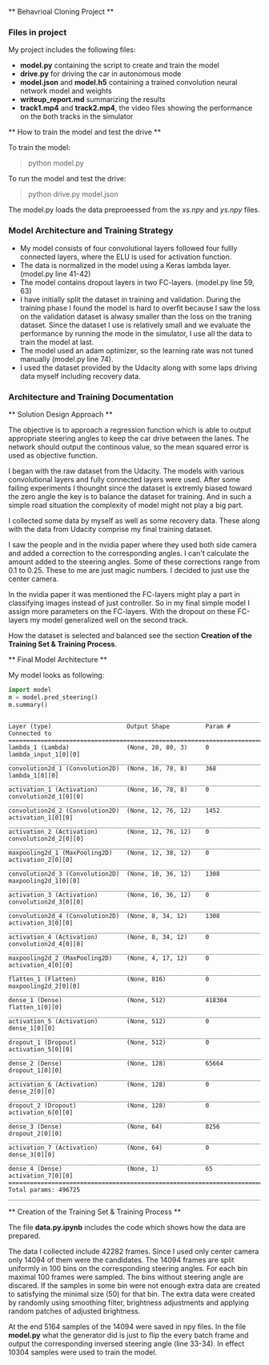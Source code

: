 
** Behavrioal Cloning Project **


### Files in project

My project includes the following files:
* **model.py** containing the script to create and train the model
* **drive.py** for driving the car in autonomous mode
* **model.json** and **model.h5** containing a trained convolution neural network model and weights
* **writeup_report.md** summarizing the results
* **track1.mp4** and **track2.mp4**, the video files showing the performance on the both tracks in the simulator

** How to train the model and test the drive **

To train the model:
> python model.py

To run the model and test the drive:
> python drive.py model.json

The model.py loads the data preproeessed from the *xs.npy* and *ys.npy* files.

### Model Architecture and Training Strategy 

- My model consists of four convolutional layers followed four fullly connected layers, where the ELU is used for activation function. 
- The data is normalized in the model using a Keras lambda layer. (model.py line 41-42)
- The model contains dropout layers in two FC-layers. (model.py line 59, 63)
- I have initially split the dataset in training and validation. During the training phase I found the model is hard to overfit because I saw the loss on the validation dataset is alwasy smaller than the loss on the traning dataset. Since the dataset I use is relatively small and we evaluate the performance by running the mode in the simulator, I use all the data to train the model at last.
- The model used an adam optimizer, so the learning rate was not tuned manually (model.py line 74).
- I used the dataset provided by the Udacity along with some laps driving data myself including recovery data.


### Architecture and Training Documentation 

** Solution Design Approach **

The objective is to approach a regression function which is able to output appropriate steering angles to keep the car drive between the lanes. The network should output the continous value, so the mean squared error is used as objective function.

I began with the raw dataset from the Udacity. The models with various convolutional layers and fully connected layers were used. After some failing experiments I thounght since the dataset is extremly biased toward the zero angle the key is to balance the dataset for training. And in such a simple road situation the complexity of model might not play a big part.

I collected some data by myself as well as some recovery data. These along with the data from Udacity comprise my final training dataset.

I saw the people and in the nvidia paper where they used both side camera and added a correction to the corresponding angles. I can't calculate the amount added to the steering angles. Some of these corrections range from 0.1 to 0.25. These to me are just magic numbers. I decided to just use the center camera.

In the nvidia paper it was mentioned the FC-layers might play a part in classifying images instead of just controller. So in my final simple model I assign more parameters on the FC-layers. With the dropout on these FC-layers my model generalized well on the second track.

How the dataset is selected and balanced see the section **Creation of the Training Set & Training Process**.

** Final Model Architecture **

My model looks as following: 


```python
import model
m = model.pred_steering()
m.summary()
```

    ____________________________________________________________________________________________________
    Layer (type)                     Output Shape          Param #     Connected to                     
    ====================================================================================================
    lambda_1 (Lambda)                (None, 20, 80, 3)     0           lambda_input_1[0][0]             
    ____________________________________________________________________________________________________
    convolution2d_1 (Convolution2D)  (None, 16, 78, 8)     368         lambda_1[0][0]                   
    ____________________________________________________________________________________________________
    activation_1 (Activation)        (None, 16, 78, 8)     0           convolution2d_1[0][0]            
    ____________________________________________________________________________________________________
    convolution2d_2 (Convolution2D)  (None, 12, 76, 12)    1452        activation_1[0][0]               
    ____________________________________________________________________________________________________
    activation_2 (Activation)        (None, 12, 76, 12)    0           convolution2d_2[0][0]            
    ____________________________________________________________________________________________________
    maxpooling2d_1 (MaxPooling2D)    (None, 12, 38, 12)    0           activation_2[0][0]               
    ____________________________________________________________________________________________________
    convolution2d_3 (Convolution2D)  (None, 10, 36, 12)    1308        maxpooling2d_1[0][0]             
    ____________________________________________________________________________________________________
    activation_3 (Activation)        (None, 10, 36, 12)    0           convolution2d_3[0][0]            
    ____________________________________________________________________________________________________
    convolution2d_4 (Convolution2D)  (None, 8, 34, 12)     1308        activation_3[0][0]               
    ____________________________________________________________________________________________________
    activation_4 (Activation)        (None, 8, 34, 12)     0           convolution2d_4[0][0]            
    ____________________________________________________________________________________________________
    maxpooling2d_2 (MaxPooling2D)    (None, 4, 17, 12)     0           activation_4[0][0]               
    ____________________________________________________________________________________________________
    flatten_1 (Flatten)              (None, 816)           0           maxpooling2d_2[0][0]             
    ____________________________________________________________________________________________________
    dense_1 (Dense)                  (None, 512)           418304      flatten_1[0][0]                  
    ____________________________________________________________________________________________________
    activation_5 (Activation)        (None, 512)           0           dense_1[0][0]                    
    ____________________________________________________________________________________________________
    dropout_1 (Dropout)              (None, 512)           0           activation_5[0][0]               
    ____________________________________________________________________________________________________
    dense_2 (Dense)                  (None, 128)           65664       dropout_1[0][0]                  
    ____________________________________________________________________________________________________
    activation_6 (Activation)        (None, 128)           0           dense_2[0][0]                    
    ____________________________________________________________________________________________________
    dropout_2 (Dropout)              (None, 128)           0           activation_6[0][0]               
    ____________________________________________________________________________________________________
    dense_3 (Dense)                  (None, 64)            8256        dropout_2[0][0]                  
    ____________________________________________________________________________________________________
    activation_7 (Activation)        (None, 64)            0           dense_3[0][0]                    
    ____________________________________________________________________________________________________
    dense_4 (Dense)                  (None, 1)             65          activation_7[0][0]               
    ====================================================================================================
    Total params: 496725
    ____________________________________________________________________________________________________
    

** Creation of the Training Set & Training Process **

The file **data.py.ipynb** includes the code which shows how the data are prepared.

The data I collected include 42282 frames. Since I used only center camera only 14094 of them were the candidates.
The 14094 frames are split uniformly in 100 bins on the corresponding steering angles. For each bin maximal 100 frames were sampled. The bins without steering angle are discared. If the samples in some bin were not enough extra data are created to satisfying the minimal size (50) for that bin. The extra data were created by randomly using smoothing filter, brightness adjustments and applying random patches of adjusted brightness.

At the end 5164 samples of the 14094 were saved in npy files. In the file **model.py** what the generator did is just to flip the every batch frame and output the corresponding inversed steering angle (line 33-34). In effect 10304 samples were used to train the model.



